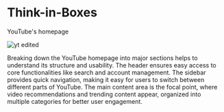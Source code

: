 # Think-in-Boxes
YouTube's homepage

![yt edited](https://github.com/user-attachments/assets/c33efd20-d118-4fd2-8597-923ae626426d)

Breaking down the YouTube homepage into major sections helps to understand its structure and usability. The header ensures easy access to core functionalities like search and account management. The sidebar provides quick navigation, making it easy for users to switch between different parts of YouTube. The main content area is the focal point, where video recommendations and trending content appear, organized into multiple categories for better user engagement.
